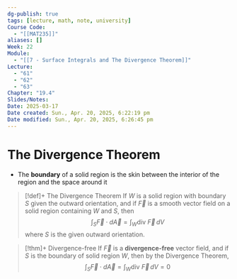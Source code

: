 ```yaml
---
dg-publish: true
tags: [lecture, math, note, university]
Course Code:
  - "[[MAT235]]"
aliases: []
Week: 22
Module:
  - "[[7 - Surface Integrals and The Divergence Theorem]]"
Lecture:
  - "61"
  - "62"
  - "63"
Chapter: "19.4"
Slides/Notes: 
Date: 2025-03-17
Date created: Sun., Apr. 20, 2025, 6:22:19 pm
Date modified: Sun., Apr. 20, 2025, 6:26:45 pm
---
```


# The Divergence Theorem

- The **boundary** of a solid region is the skin between the interior of the region and the space around it

> [!def]+ The Divergence Theorem
> If $W$ is a solid region with boundary $S$ given the outward orientation, and if $\vec{F}$ is a smooth vector field on a solid region containing $W$ and $S$, then
> $$\int_{S} \vec{F} \cdot d\vec{A} = \int_{W} \text{div }\vec{F} \, dV$$
> where $S$ is the given outward orientation.

> [!thm]+ Divergence-free
> If $\vec{F}$ is a **divergence-free** vector field, and if $S$ is the boundary of solid region $W$, then by the Divergence Theorem,
> $$\int_{S} \vec{F} \cdot d\vec{A} = \int_{W} \text{div }\vec{F}\, dV = 0$$
